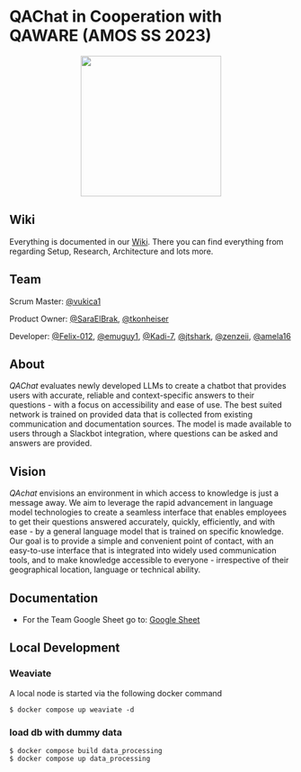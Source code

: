 # QAChat in Cooperation with QAWARE (AMOS SS 2023)

<p align="center">
  <img src="./QAChat/assets/QAware.png" alt="" width="250"/>
</p>

## Wiki
Everything is documented in our [Wiki](https://github.com/amosproj/amos2023ss03-qachat/wiki). There you can find everything from regarding Setup, Research, Architecture and lots more.

## Team
Scrum Master: [@vukica1](https://github.com/vukica1)

Product Owner: [@SaraElBrak](https://github.com/SaraElBrak), [@tkonheiser](https://github.com/tkonheiser)

Developer: [@Felix-012](https://github.com/Felix-012), [@emuguy1](https://github.com/emuguy1), [@Kadi-7](https://github.com/Kadi-7), [@jtshark](https://github.com/jtshark), [@zenzeii](https://github.com/zenzeii), [@amela16](https://github.com/amela16)

## About
*QAChat* evaluates newly developed LLMs to create a chatbot that provides users with accurate, reliable and context-specific answers to their questions - with a focus on accessibility and ease of use. The best suited network is trained on provided data that is collected from existing communication and documentation sources. The model is made available to users through a Slackbot integration, where questions can be asked and answers are provided.

## Vision
*QAchat* envisions an environment in which access to knowledge is just a message away. We aim to leverage the rapid advancement in language model technologies to create a seamless interface that enables employees to get their questions answered accurately, quickly, efficiently, and with ease - by a general language model that is trained on specific knowledge. Our goal is to provide a simple and convenient point of contact, with an easy-to-use interface that is integrated into widely used communication tools, and to make knowledge accessible to everyone - irrespective of their geographical location, language or technical ability.

## Documentation
- For the Team Google Sheet go to: [Google Sheet](https://docs.google.com/spreadsheets/d/1YPjbiAhNvHcSZrW76hD67fqGCg3-shARfk5d4C8jOtA)

## Local Development

### Weaviate

A local node is started via the following docker command

```shell
$ docker compose up weaviate -d
```

### load db with dummy data

```shell
$ docker compose build data_processing
$ docker compose up data_processing
```
